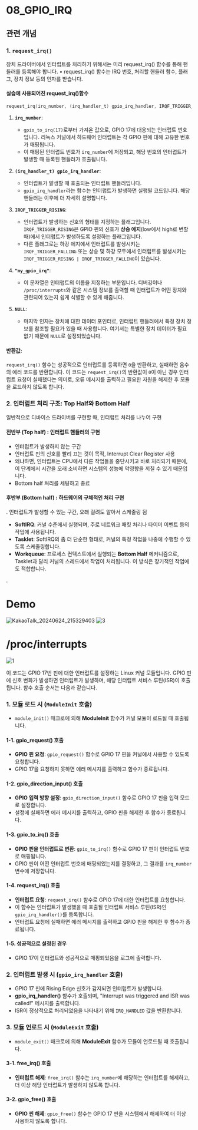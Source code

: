 # 08_GPIO_IRQ
## 관련 개념

### 1. `request_irq()`
 장치 드라이버에서 인터럽트를 처리하기 위해서는 미리 request_irq() 함수를 통해 핸들러를 등록해야 합니다. 
• request_irq() 함수는 IRQ 번호, 처리할 핸들러 함수, 플래그, 장치 정보 등의 인자를 받습니다. 

#### 실습에 사용되어진 request_irq()함수
```c
request_irq(irq_number, (irq_handler_t) gpio_irq_handler, IRQF_TRIGGER_RISING, "my_gpio_irq", NULL) != 0)
```
1. **`irq_number`**: 
   - `gpio_to_irq(17)`로부터 가져온 값으로, GPIO 17에 대응되는 인터럽트 번호입니다. 리눅스 커널에서 하드웨어 인터럽트는 각 GPIO 핀에 대해 고유한 번호가 매핑됩니다.
   - 이 매핑된 인터럽트 번호가 `irq_number`에 저장되고, 해당 번호의 인터럽트가 발생할 때 등록된 핸들러가 호출됩니다.

2. **`(irq_handler_t) gpio_irq_handler`**:
   - 인터럽트가 발생할 때 호출되는 인터럽트 핸들러입니다.
   - `gpio_irq_handler`라는 함수는 인터럽트가 발생하면 실행될 코드입니다. 해당 핸들러는 이후에 더 자세히 설명합니다.

3. **`IRQF_TRIGGER_RISING`**:
   - 인터럽트가 발생하는 신호의 형태를 지정하는 플래그입니다. `IRQF_TRIGGER_RISING`은 GPIO 핀의 신호가 **상승 에지**(low에서 high로 변할 때)에서 인터럽트가 발생하도록 설정하는 플래그입니다.
   - 다른 플래그로는 하강 에지에서 인터럽트를 발생시키는 `IRQF_TRIGGER_FALLING` 또는 상승 및 하강 모두에서 인터럽트를 발생시키는 `IRQF_TRIGGER_RISING | IRQF_TRIGGER_FALLING`이 있습니다.

4. **`"my_gpio_irq"`**:
   - 이 문자열은 인터럽트의 이름을 지정하는 부분입니다. 디버깅이나 `/proc/interrupts`와 같은 시스템 정보를 출력할 때 인터럽트가 어떤 장치와 관련되어 있는지 쉽게 식별할 수 있게 해줍니다.

5. **`NULL`**:
   - 마지막 인자는 장치에 대한 데이터 포인터로, 인터럽트 핸들러에서 특정 장치 정보를 참조할 필요가 있을 때 사용합니다. 여기서는 특별한 장치 데이터가 필요 없기 때문에 `NULL`로 설정되었습니다.

#### 반환값:
`request_irq()` 함수는 성공적으로 인터럽트를 등록하면 `0`을 반환하고, 실패하면 음수의 에러 코드를 반환합니다. 이 코드는 `request_irq()`의 반환값이 `0`이 아닌 경우 인터럽트 요청이 실패했다는 의미로, 오류 메시지를 출력하고 필요한 자원을 해제한 후 모듈을 로드하지 않도록 합니다.

### 2. 인터럽트 처리 구조: **Top Half**와 **Bottom Half**
일반적으로 디바이스 드라이버를 구현할 때, 인터럽트 처리를 나누어 구현

#### 전반부 (Top half) : 인터럽트 핸들러의 구현
- 인터럽트가 발생하지 않는 구간
- 인터럽트 핀의 신호를 빨리 끄는 것이 목적, Interrupt Clear Register 사용
- 왜냐하면, 인터럽트는 CPU에서 다른 작업들을 중단시키고 바로 처리되기 때문에, 이 단계에서 시간을 오래 소비하면 시스템의 성능에 악영향을 끼칠 수 있기 때문입니다.
- Bottom half 처리를 세팅하고 종료

#### 후반부 (Bottom half) : 하드웨어의 구체적인 처리 구현
. 인터럽트가 발생할 수 있는 구간, 오래 걸려도 알아서 스케줄링 됨
- **SoftIRQ**: 커널 수준에서 실행되며, 주로 네트워크 패킷 처리나 타이머 이벤트 등의 작업에 사용됩니다.
- **Tasklet**: SoftIRQ의 좀 더 단순한 형태로, 커널의 특정 작업을 나중에 수행할 수 있도록 스케줄링합니다.
- **Workqueue**: 프로세스 컨텍스트에서 실행되는 **Bottom Half** 메커니즘으로, Tasklet과 달리 커널의 스레드에서 작업이 처리됩니다. 이 방식은 장기적인 작업에도 적합합니다.

.

# Demo
![KakaoTalk_20240624_215329403](https://github.com/dlgus8648/Linux_device_driver/assets/139437162/617c033a-bc28-46ef-bd37-fad01656409f)
![3](https://github.com/dlgus8648/Linux_device_driver/assets/139437162/5e069529-ccdb-4bad-ba0d-db29fcfaee02)

# /proc/interrupts
![1](https://github.com/dlgus8648/Linux_device_driver/assets/139437162/756ae583-f42a-4997-9c82-31502db935f9)

이 코드는 GPIO 17번 핀에 대한 인터럽트를 설정하는 Linux 커널 모듈입니다. GPIO 핀에 신호 변화가 발생하면 인터럽트가 발생하며, 해당 인터럽트 서비스 루틴(ISR)이 호출됩니다. 함수 호출 순서는 다음과 같습니다.

### 1. 모듈 로드 시 (`ModuleInit` 호출)
   - `module_init()` 매크로에 의해 **ModuleInit** 함수가 커널 모듈이 로드될 때 호출됩니다.

#### 1-1. **gpio_request()** 호출
   - **GPIO 핀 요청**: `gpio_request()` 함수로 GPIO 17 핀을 커널에서 사용할 수 있도록 요청합니다.
   - GPIO 17을 요청하지 못하면 에러 메시지를 출력하고 함수가 종료됩니다.

#### 1-2. **gpio_direction_input()** 호출
   - **GPIO 입력 방향 설정**: `gpio_direction_input()` 함수로 GPIO 17 핀을 입력 모드로 설정합니다.
   - 설정에 실패하면 에러 메시지를 출력하고, GPIO 핀을 해제한 후 함수가 종료됩니다.

#### 1-3. **gpio_to_irq()** 호출
   - **GPIO 핀을 인터럽트로 변환**: `gpio_to_irq()` 함수로 GPIO 17 핀이 인터럽트 번호로 매핑됩니다.
   - GPIO 핀이 어떤 인터럽트 번호에 매핑되었는지를 결정하고, 그 결과를 `irq_number` 변수에 저장합니다.

#### 1-4. **request_irq()** 호출
   - **인터럽트 요청**: `request_irq()` 함수로 GPIO 17에 대한 인터럽트를 요청합니다. 
   - 이 함수는 인터럽트가 발생했을 때 호출될 인터럽트 서비스 루틴(ISR)인 `gpio_irq_handler()`를 등록합니다.
   - 인터럽트 요청에 실패하면 에러 메시지를 출력하고 GPIO 핀을 해제한 후 함수가 종료됩니다.

#### 1-5. **성공적으로 설정된 경우**
   - GPIO 17이 인터럽트와 성공적으로 매핑되었음을 로그에 출력합니다.

### 2. 인터럽트 발생 시 (`gpio_irq_handler` 호출)
   - GPIO 17 핀에 Rising Edge 신호가 감지되면 인터럽트가 발생합니다.
   - **gpio_irq_handler()** 함수가 호출되며, "Interrupt was triggered and ISR was called!" 메시지를 출력합니다.
   - ISR이 정상적으로 처리되었음을 나타내기 위해 `IRQ_HANDLED` 값을 반환합니다.

### 3. 모듈 언로드 시 (`ModuleExit` 호출)
   - `module_exit()` 매크로에 의해 **ModuleExit** 함수가 모듈이 언로드될 때 호출됩니다.

#### 3-1. **free_irq()** 호출
   - **인터럽트 해제**: `free_irq()` 함수는 `irq_number`에 해당하는 인터럽트를 해제하고, 더 이상 해당 인터럽트가 발생하지 않도록 합니다.

#### 3-2. **gpio_free()** 호출
   - **GPIO 핀 해제**: `gpio_free()` 함수는 GPIO 17 핀을 시스템에서 해제하여 더 이상 사용하지 않도록 합니다.

